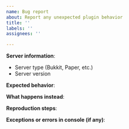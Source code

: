```yaml
---
name: Bug report  
about: Report any unexpected plugin behavior
title: ''  
labels: ''  
assignees: ''

---
```

**Server information**:
   * Server type (Bukkit, Paper, etc.)
   * Server version

 **Expected  behavior**:

**What  happens  instead**:

**Reproduction  steps**:

**Exceptions  or  errors  in  console (if any)**: